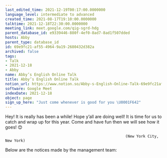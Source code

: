 ```yaml
---
last_edited_time: 2021-12-19T00:17:00.0000000
language_level: intermediate to advanced
created_time: 2021-08-17T19:10:00.0000000
talktime: 2021-12-18T22:30:00.0000000
meeting_link: meet.google.com/qig-sgrd-hdg
parent_database_id: e9339446-880f-4ef0-8ad7-8ad1f507dded
hosts: Abby
parent_type: database_id
id: 69e9fc21-af55-4964-9a19-2680432d382a
archived: false
tags:
- Talk
- 2021-12-18
- Abby
name: Abby’s English Online Talk
title: Abby’s English Online Talk
notion_url: https://www.notion.so/Abby-s-English-Online-Talk-69e9fc21af5549649a192680432d382a
software: Google Meet
indexDate: 2021-12-18
object: page
sign_up_here: "Just come whenever is good for you \U0001F642"
---
```


Hey! It is really has been a while! Hope y’all are doing well! It is time for us to catch and wrap up for this year. Come and have fun then we will see how it goes! 😊



                                                          (New York City, New York)



Below are the notices made by the management team:



